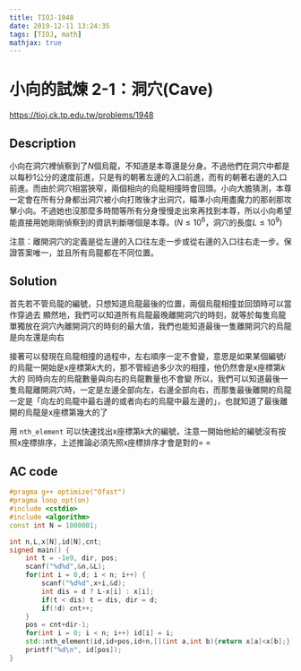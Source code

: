 ```yaml
---
title: TIOJ-1948
date: 2019-12-11 13:24:35
tags: [TIOJ, math]
mathjax: true
---
```

# 小向的試煉 2-1：洞穴(Cave)
https://tioj.ck.tp.edu.tw/problems/1948

## Description
小向在洞穴裡偵察到了$N$個烏龍，不知道是本尊還是分身。不過他們在洞穴中都是以每秒1公分的速度前進，只是有的朝著左邊的入口前進，而有的朝著右邊的入口前進。而由於洞穴相當狹窄，兩個相向的烏龍相撞時會回頭。小向大膽猜測，本尊一定會在所有分身都出洞穴被小向打敗後才出洞穴，瞄準小向用盡魔力的那剎那攻擊小向。不過她也沒那麼多時間等所有分身慢慢走出來再找到本尊，所以小向希望能直接用她剛剛偵察到的資訊判斷哪個是本尊。($N\leq10^6$，洞穴的長度$L\leq10^9$)

注意：離開洞穴的定義是從左邊的入口往左走一步或從右邊的入口往右走一步。保證答案唯一，並且所有烏龍都在不同位置。

## Solution
首先若不管烏龍的編號，只想知道烏龍最後的位置，兩個烏龍相撞並回頭時可以當作穿過去
顯然地，我們可以知道所有烏龍最晚離開洞穴的時刻，就等於每隻烏龍單獨放在洞穴內離開洞穴的時刻的最大值，我們也能知道最後一隻離開洞穴的烏龍是向左還是向右

接著可以發現在烏龍相撞的過程中，左右順序一定不會變，意思是如果某個編號$i$的烏龍一開始是x座標第$k$大的，那不管經過多少次的相撞，他仍然會是x座標第$k$大的
同時向左的烏龍數量與向右的烏龍數量也不會變
所以，我們可以知道最後一隻烏龍離開洞穴時，一定是左邊全部向左，右邊全部向右，而那隻最後離開的烏龍一定是「向左的烏龍中最右邊的或者向右的烏龍中最左邊的」，也就知道了最後離開的烏龍是x座標第幾大的了

用 `nth_element` 可以快速找出x座標第$k$大的編號，注意一開始他給的編號沒有按照x座標排序，上述推論必須先照x座標排序才會是對的= =

## AC code
``` cpp
#pragma g++ optimize("Ofast")
#pragma loop_opt(on)
#include <cstdio>
#include <algorithm>
const int N = 1000001;

int n,L,x[N],id[N],cnt;
signed main() {
    int t = -1e9, dir, pos;
    scanf("%d%d",&n,&L);
    for(int i = 0,d; i < n; i++) {
    	scanf("%d%d",x+i,&d);
        int dis = d ? L-x[i] : x[i];
        if(t < dis) t = dis, dir = d;
        if(!d) cnt++;
    }
    pos = cnt+dir-1;
    for(int i = 0; i < n; i++) id[i] = i;
    std::nth_element(id,id+pos,id+n,[](int a,int b){return x[a]<x[b];});
    printf("%d\n", id[pos]);
}
```